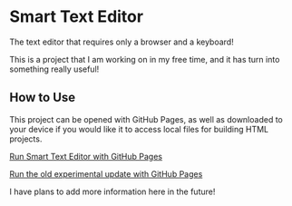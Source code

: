 # Smart Text Editor
The text editor that requires only a browser and a keyboard!

This is a project that I am working on in my free time, and it has turn into something really useful!

## How to Use
This project can be opened with GitHub Pages, as well as downloaded to your device if you would like it to access local files for building HTML projects.

[Run Smart Text Editor with GitHub Pages](https://offroaders123.github.io/Smart-Text-Editor/Smart%20Text%20Editor.html)

[Run the old experimental update with GitHub Pages](https://offroaders123.github.io/Smart-Text-Editor/OLD%20Test%20Update.html)

I have plans to add more information here in the future!
